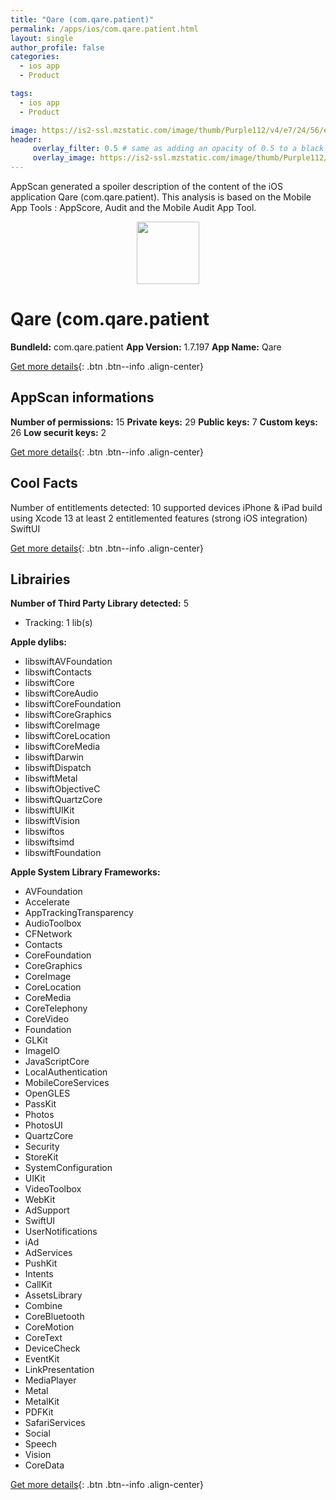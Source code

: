 ```yaml
---
title: "Qare (com.qare.patient)"
permalink: /apps/ios/com.qare.patient.html
layout: single
author_profile: false
categories: 
  - ios app 
  - Product 

tags: 
  - ios app 
  - Product 

image: https://is2-ssl.mzstatic.com/image/thumb/Purple112/v4/e7/24/56/e72456c5-f8b2-252e-2ec8-8a02ed7e66a7/AppIcon-0-0-1x_U007emarketing-0-0-0-7-0-0-sRGB-0-0-0-GLES2_U002c0-512MB-85-220-0-0.png/512x512bb.jpg
header: 
     overlay_filter: 0.5 # same as adding an opacity of 0.5 to a black background
     overlay_image: https://is2-ssl.mzstatic.com/image/thumb/Purple112/v4/e7/24/56/e72456c5-f8b2-252e-2ec8-8a02ed7e66a7/AppIcon-0-0-1x_U007emarketing-0-0-0-7-0-0-sRGB-0-0-0-GLES2_U002c0-512MB-85-220-0-0.png/512x512bb.jpg
---
```

AppScan generated a spoiler description of the content of the iOS application Qare (com.qare.patient). This analysis is based on the Mobile App Tools : AppScore, Audit and the Mobile Audit App Tool.

  
  
<div style="text-align: center;"><img src="https://is2-ssl.mzstatic.com/image/thumb/Purple112/v4/e7/24/56/e72456c5-f8b2-252e-2ec8-8a02ed7e66a7/AppIcon-0-0-1x_U007emarketing-0-0-0-7-0-0-sRGB-0-0-0-GLES2_U002c0-512MB-85-220-0-0.png/512x512bb.jpg" width="100" height="100"></div>  
  
# Qare (com.qare.patient

**BundleId:** com.qare.patient
**App Version:** 1.7.197
**App Name:** Qare


[Get more details](/pricing.html){: .btn .btn--info .align-center}  
  
## AppScan informations 

**Number of permissions:** 15
**Private keys:** 29
**Public keys:** 7
**Custom keys:** 26
**Low securit keys:** 2
  
[Get more details](/pricing.html){: .btn .btn--info .align-center}

## Cool Facts

Number of entitlements detected: 10
supported devices iPhone & iPad
build using Xcode 13
at least 2 entitlemented features (strong iOS integration)
SwiftUI
  
[Get more details](/pricing.html){: .btn .btn--info .align-center}

## Librairies 
**Number of Third Party Library detected:** 5
- Tracking: 1 lib(s)

**Apple dylibs:**
- libswiftAVFoundation
- libswiftContacts
- libswiftCore
- libswiftCoreAudio
- libswiftCoreFoundation
- libswiftCoreGraphics
- libswiftCoreImage
- libswiftCoreLocation
- libswiftCoreMedia
- libswiftDarwin
- libswiftDispatch
- libswiftMetal
- libswiftObjectiveC
- libswiftQuartzCore
- libswiftUIKit
- libswiftVision
- libswiftos
- libswiftsimd
- libswiftFoundation


**Apple System Library Frameworks:**
- AVFoundation
- Accelerate
- AppTrackingTransparency
- AudioToolbox
- CFNetwork
- Contacts
- CoreFoundation
- CoreGraphics
- CoreImage
- CoreLocation
- CoreMedia
- CoreTelephony
- CoreVideo
- Foundation
- GLKit
- ImageIO
- JavaScriptCore
- LocalAuthentication
- MobileCoreServices
- OpenGLES
- PassKit
- Photos
- PhotosUI
- QuartzCore
- Security
- StoreKit
- SystemConfiguration
- UIKit
- VideoToolbox
- WebKit
- AdSupport
- SwiftUI
- UserNotifications
- iAd
- AdServices
- PushKit
- Intents
- CallKit
- AssetsLibrary
- Combine
- CoreBluetooth
- CoreMotion
- CoreText
- DeviceCheck
- EventKit
- LinkPresentation
- MediaPlayer
- Metal
- MetalKit
- PDFKit
- SafariServices
- Social
- Speech
- Vision
- CoreData


  
[Get more details](/pricing.html){: .btn .btn--info .align-center}

